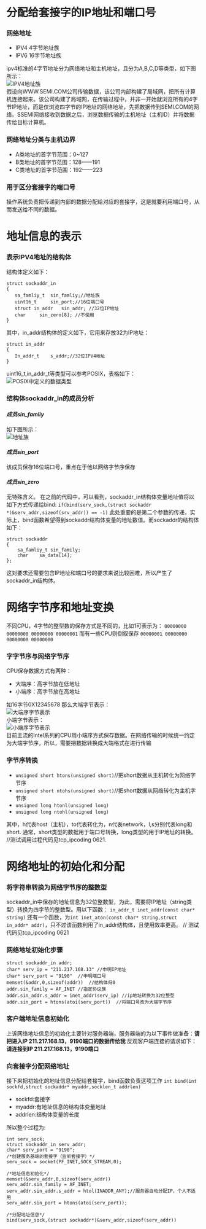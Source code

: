 # 分配给套接字的IP地址和端口号
### 网络地址
- IPV4 4字节地址族
- IPV6 16字节地址族

ipv4标准的4字节地址分为网络地址和主机地址，且分为A,B,C,D等类型，如下图所示：
</br>![IPV4地址族](https://github.com/zihaopang/Backen-develope/blob/master/pics/tcpipCoding_pics/IPV4%E5%9C%B0%E5%9D%80%E6%97%8F.PNG)</br>
假设向WWW.SEMI.COM公司传输数据，该公司内部构建了局域网，把所有计算机连接起来。该公司构建了局域网，在传输过程中，并非一开始就浏览所有的4字节IP地址，而是仅浏览四字节的IP地址的网络地址，先把数据传到SEMI.COM的网络。SSEMI网络接收到数据之后，浏览数据传输的主机地址（主机ID）并将数据传给目标计算机。

### 网络地址分类与主机边界
- A类地址的首字节范围：0~127
- B类地址的首字节范围：128——191
- C类地址的首字节范围：192——223

### 用于区分套接字的端口号
操作系统负责把传递到内部的数据分配给对应的套接字，这是就要利用端口号，从而发送给不同的数据。

# 地址信息的表示

### 表示IPV4地址的结构体

结构体定义如下：
```
struct sockaddr_in
{
   sa_famliy_t	sin_famliy;//地址族
   uint16_t 	sin_port;//16位端口号
   struct in_addr 	sin_addr; //32位IP地址
   char 	sin_zero[8]; //不使用
}
```

其中，in_addr结构体的定义如下，它用来存放32为IP地址：
```
struct in_addr
{
   In_addr_t	s_addr;//32位IPV4地址
}
```
uint16_t,in_addr_t等类型可以参考POSIX，表格如下：
</br>![POSIX中定义的数据类型](https://github.com/zihaopang/Backen-develope/blob/master/pics/tcpipCoding_pics/POSIX%E5%AE%9A%E4%B9%89%E7%9A%84%E6%95%B0%E6%8D%AE%E7%B1%BB%E5%9E%8B.PNG)</br>

### 结构体sockaddr_in的成员分析

#### *成员sin_famliy*
如下图所示：
</br>![地址族](https://github.com/zihaopang/Backen-develope/blob/master/pics/tcpipCoding_pics/%E5%9C%B0%E5%9D%80%E6%97%8F.PNG)</br>
#### *成员sin_port*
该成员保存16位端口号，重点在于他以网络字节序保存
#### *成员sin_zero*
无特殊含义。
在之前的代码中，可以看到，sockaddr_in结构体变量地址值将以如下方式传递给bind:
`if(bind(serv_sock,(struct sockaddr *)&serv_addr,sizeof(srv_addr)) == -1)`
此处重要的是第二个参数的传递，实际上，bind函数希望得到sockaddr结构体变量的地址数值。而sockaddr的结构体如下：
```
struct sockaddr
{
	sa_famliy_t sin_family;
    char	sa_data[14];
};
```
这对要求还需要包含IP地址和端口号的要求来说比较困难，所以产生了sockaddr_in结构体。

# 网络字节序和地址变换
不同CPU，4字节的整型数的保存方式是不同的，比如1可表示为：
`00000000 00000000 00000000 00000001`
而有一些CPU则倒叙保存
`00000001 00000000 00000000 00000000`
### 字字节序与网络字节序
CPU保存数据方式有两种：
- 大端序：高字节放在低地址
- 小端序：高字节放在高地址

如16字节0X12345678
那么大端字节表示：
</br>![大端序字节表示](https://github.com/zihaopang/Backen-develope/blob/master/pics/tcpipCoding_pics/%E5%A4%A7%E7%AB%AF%E5%AD%97%E8%8A%82%E5%BA%8F%E8%A1%A8%E7%A4%BA.PNG)</br>
小端字节表示：
</br>![小端序字节表示](https://github.com/zihaopang/Backen-develope/blob/master/pics/tcpipCoding_pics/%E5%B0%8F%E7%AB%AF%E5%AD%97%E8%8A%82%E5%BA%8F%E8%A1%A8%E7%A4%BA.PNG)</br>
目前主流的Intel系列的CPU用小端序方式保存数据。在网络传输的时候统一约定为大端字节序，所以，需要把数据转换成大端格式在进行传输

### 字节序转换
- `unsigned short htons(unsigned short)`//把short数据从主机转化为网络字节序
- `unsigned short ntohs(unsigned short)`//把short数据从网络转化为主机字节序
- `unsigned long htonl(unsigned long)`
- `unsigned long ntohl(unsigned long)`

其中，h代表host（主机），to代表转化为，n代表network，l,s分别代表long和short.
通常，short类型的数据用于端口号转换，long类型的用于IP地址的转换。
//测试调用过程代码见tcp_ipcoding 0621.

# 网络地址的初始化和分配

### 将字符串转换为网络字节序的整数型

sockaddr_in中保存的地址信息为32位整数型，为此，需要将IP地址（string类型）转换为四字节的整数型。用以下函数：
`in_addr_t inet_addr(const char* string)`
还有一个函数，为`int inet_aton(const char* string,struct in_addr* addr)`，只不过该函数利用了in_addr结构体，且使用效率更高。
// 测试代码见tcp_ipcoding 0621

### 网络地址初始化步骤
```
struct sockaddr_in addr;
char* serv_ip = "211.217.168.13" //申明IP地址
char* serv_port = "9190"  //申明端口号
memset(&addr,0,sizeof(addr))  //结构体归0
addr.sin_family = AF_INET //指定协议族
addr.sin_addr.s_addr = inet_addr(serv_ip) //ip地址转换为32位整型
addr.sin_port = htons(atoi(serv_port))  //将端口号改为大端字节序
```

### 客户端地址信息初始化
上诉网络地址信息的初始化主要针对服务器端，服务器端的为以下事件做准备：**请把进入IP 211.217.168.13，9190端口的数据传给我**
反观客户端连接的请求如下：**请连接到IP 211.217.168.13，9190端口**

### 向套接字分配网络地址
接下来把初始化的地址信息分配给套接字，bind函数负责这项工作
`int bind(int sockfd,struct sockaddr* myaddr,socklen_t addrlen)`
- sockfd:套接字
- myaddr:有地址信息的结构体变量地址
- addrlen:结构体变量的长度

所以整个过程为:
```
int serv_sock;
struct sockaddr_in serv_addr;
char* serv_port = "9190";
/*创建服务器端的套接字（监听套接字）*/
serv_sock = socket(PF_INET,SOCK_STREAM,0);

/*地址信息初始化*/
memset(&serv_addr,0,sizeof(serv_addr))
serv_addr.sin_family = AF_INET;
serv_addr.sin_addr.s_addr = htol(INADDR_ANY);//服务器自动分配IP，个人不适用
serv_addr.sin_port = htons(atoi(serv_port));

/*分配地址信息*/
bind(serv_sock,(struct sockaddr*)&serv_addr,sizeof(serv_addr))
```

